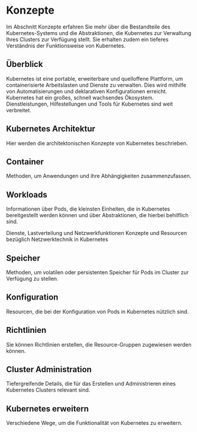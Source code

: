 # Konzepte
Im Abschnitt Konzepte erfahren Sie mehr über die Bestandteile des Kubernetes-Systems und die Abstraktionen, die Kubernetes zur Verwaltung Ihres Clusters zur Verfügung stellt. Sie erhalten zudem ein tieferes Verständnis der Funktionsweise von Kubernetes.

## Überblick
Kubernetes ist eine portable, erweiterbare und quelloffene Plattform, um containerisierte Arbeitslasten und Dienste zu verwalten. Dies wird mithilfe von Automatisierungen und deklarativen Konfigurationen erreicht. Kubernetes hat ein großes, schnell wachsendes Ökosystem. Dienstleistungen, Hilfestellungen und Tools für Kubernetes sind weit verbreitet.

## Kubernetes Architektur
Hier werden die architektonischen Konzepte von Kubernetes beschrieben.

## Container
Methoden, um Anwendungen und ihre Abhängigkeiten zusammenzufassen.

## Workloads
Informationen über Pods, die kleinsten Einheiten, die in Kubernetes bereitgestellt werden können und über Abstraktionen, die hierbei behilflich sind.

Dienste, Lastverteilung und Netzwerkfunktionen
Konzepte und Resourcen bezüglich Netzwerktechnik in Kubernetes

## Speicher
Methoden, um volatilen oder persistenten Speicher für Pods im Cluster zur Verfügung zu stellen.

## Konfiguration
Resourcen, die bei der Konfiguration von Pods in Kubernetes nützlich sind.

## Richtlinien
Sie können Richtlinien erstellen, die Resource-Gruppen zugewiesen werden können.

## Cluster Administration
Tiefergreifende Details, die für das Erstellen und Administrieren eines Kubernetes Clusters relevant sind.

## Kubernetes erweitern
Verschiedene Wege, um die Funktionalität von Kubernetes zu erweitern.
